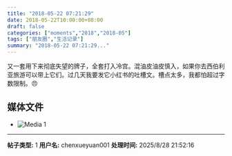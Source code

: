 ```yaml
---
title: "2018-05-22 07:21:29"
date: 2018-05-22T10:00:00+08:00
draft: false
categories: ["moments","2018","2018-05"]
tags: ["朋友圈","生活记录"]
summary: "2018-05-22 07:21:29..."
---
```


又一套用下来彻底失望的牌子，全套打入冷宫。混油皮油皮慎入，如果你去西伯利亚旅游可以带上它们。过几天我要发它小红书的吐槽文。槽点太多，我都怕超过字数限制。😠

## 媒体文件

- ![Media 1](/Moments/photos/2018-05-22/201805220721290.jpg)

---

**帖子类型:** 1
**用户名:** chenxueyuan001
**处理时间:** 2025/8/28 21:52:16
